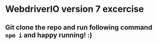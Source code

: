 # WebdriverIO version 7 excercise

## Git clone the repo and run following command `npm i` and happy running! :) 